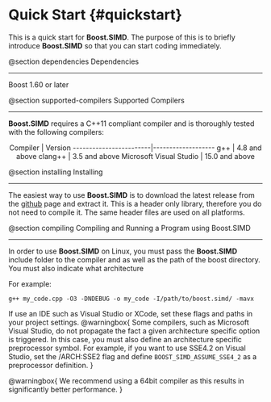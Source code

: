 Quick Start {#quickstart}
=========

This is a quick start for **Boost.SIMD**. The purpose of this is to briefly introduce 
**Boost.SIMD** so that you can start coding immediately.

@section dependencies Dependencies

-------------------------------------

Boost 1.60 or later

@section supported-compilers Supported Compilers

-------------------------------------

**Boost.SIMD** requires a C++11 compliant compiler and is thoroughly tested with the following compilers:

<center>
Compiler                | Version
------------------------|-------------------
g++                     | 4.8 and above
clang++                 | 3.5 and above
Microsoft Visual Studio | 15.0 and above
</center>

@section installing Installing

-------------------------------------

The easiest way to use **Boost.SIMD** is to download the latest release from the
<a href="https://github.com/NumScale/boost.simd/">github</a> page and extract it.
This is a header only library, therefore you do not need to compile it. The same
header files are used on all platforms.

@section compiling Compiling and Running a Program using Boost.SIMD

-------------------------------------

In order to use **Boost.SIMD** on Linux, you must pass the **Boost.SIMD** include 
folder to the compiler and as well as the path of the boost directory. You must
also indicate what architecture

For example:

`g++ my_code.cpp -O3 -DNDEBUG -o my_code -I/path/to/boost.simd/ -mavx`

If use an IDE such as Visual Studio or XCode, set these flags and paths in
your project settings. 
@warningbox{
Some compilers, such as Microsoft Visual Studio, do not propagate the fact a given architecture specific
option is triggered. In this case, you must also define an architecture specific preprocessor symbol.
For example, if you want to use SSE4.2 on Visual Studio, set the /ARCH:SSE2 flag and
define `BOOST_SIMD_ASSUME_SSE4_2` as a preprocessor definition.
}

@warningbox{
We recommend using a 64bit compiler as this results in significantly better
performance.
}
